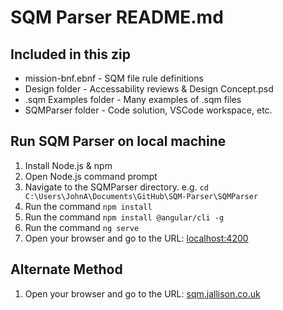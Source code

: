 # SQM Parser README.md

## Included in this zip

* mission-bnf.ebnf - SQM file rule definitions
* Design folder - Accessability reviews & Design Concept.psd
* .sqm Examples folder - Many examples of .sqm files
* SQMParser folder - Code solution, VSCode workspace, etc.

## Run SQM Parser on local machine

1. Install Node.js & npm
2. Open Node.js command prompt
3. Navigate to the SQMParser directory. e.g. `cd C:\Users\JohnA\Documents\GitHub\SQM-Parser\SQMParser`
4. Run the command `npm install`
5. Run the command `npm install @angular/cli -g`
6. Run the command `ng serve`
7. Open your browser and go to the URL: [localhost:4200](http://localhost:4200)

## Alternate Method

1. Open your browser and go to the URL: [sqm.jallison.co.uk](https://sqm.jallison.co.uk)
